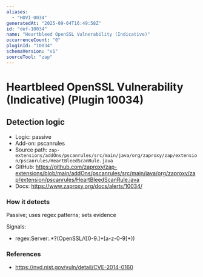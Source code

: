 ```yaml
---
aliases:
  - "HOVI-0034"
generatedAt: "2025-09-04T16:49:58Z"
id: "def-10034"
name: "Heartbleed OpenSSL Vulnerability (Indicative)"
occurrenceCount: "0"
pluginId: "10034"
schemaVersion: "v1"
sourceTool: "zap"
---
```


# Heartbleed OpenSSL Vulnerability (Indicative) (Plugin 10034)

## Detection logic

- Logic: passive
- Add-on: pscanrules
- Source path: `zap-extensions/addOns/pscanrules/src/main/java/org/zaproxy/zap/extension/pscanrules/HeartBleedScanRule.java`
- GitHub: https://github.com/zaproxy/zap-extensions/blob/main/addOns/pscanrules/src/main/java/org/zaproxy/zap/extension/pscanrules/HeartBleedScanRule.java
- Docs: https://www.zaproxy.org/docs/alerts/10034/

### How it detects

Passive; uses regex patterns; sets evidence

Signals:
- regex:Server:.*?(OpenSSL/([0-9.]+[a-z-0-9]+))

### References
- https://nvd.nist.gov/vuln/detail/CVE-2014-0160

